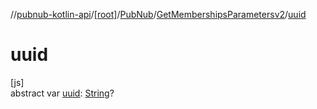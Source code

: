 //[pubnub-kotlin-api](../../../../index.md)/[[root]](../../index.md)/[PubNub](../index.md)/[GetMembershipsParametersv2](index.md)/[uuid](uuid.md)

# uuid

[js]\
abstract var [uuid](uuid.md): [String](https://kotlinlang.org/api/latest/jvm/stdlib/kotlin-stdlib/kotlin/-string/index.html)?
